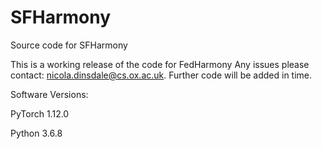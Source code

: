 # SFHarmony
Source code for SFHarmony

This is a working release of the code for FedHarmony Any issues please contact: nicola.dinsdale@cs.ox.ac.uk. Further code will be added in time.

Software Versions:

PyTorch 1.12.0

Python 3.6.8


